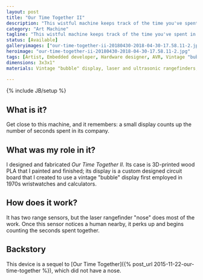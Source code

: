 ```yaml
---
layout: post
title: "Our Time Together II"
description: "This wistful machine keeps track of the time you've spent in its presence."
category: "Art Machine"
tagline: "This wistful machine keeps track of the time you've spent in its presence."
status: [Available]
galleryimages: ["our-time-together-ii-20180430-2018-04-30-17.58.11-2.jpg"]
heroimage: "our-time-together-ii-20180430-2018-04-30-17.58.11-2.jpg"
tags: [Artist, Embedded developer, Hardware designer, AVR, Vintage "bubble" display, Laser rangefinder, Ultrasonic rangefinder, Custom circuit boards, Wood PLA, Microcontroller, Judging Me Judging You, 3D printing,Building Momentum]
dimensions: 3x3x1"
materials: Vintage "bubble" display, laser and ultrasonic rangefinders, custom circuit board, wood PLA, acrylic, microcontroller

---
```

{% include JB/setup %}

## What is it?

Get close to this machine, and it remembers: a small display counts up the number of seconds spent in its company.

## What was my role in it?

I designed and fabricated *Our Time Together II*. Its case is 3D-printed wood PLA that I painted and finished; its display is a custom designed circuit board that I created to use a vintage "bubble" display first employed in 1970s wristwatches and calculators.

## How does it work?

It has two range sensors, but the laser rangefinder "nose" does most of the work. Once this sensor notices a human nearby, it perks up and begins counting the seconds spent together.

## Backstory

This device is a sequel to [Our Time Together]({% post_url 2015-11-22-our-time-together %}), which did not have a nose.
